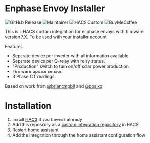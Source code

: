 # Enphase Envoy Installer

[![GitHub Release][releases-shield]][releases]
[![Maintainer][maintainer-shield]][maintainer]
[![HACS Custom][hacs-shield]][hacs-url]
[![BuyMeCoffee][buymecoffeebadge]][buymecoffee]

This is a HACS custom integration for enphase envoys with firmware version 7.X. To be used with your installer account.

Features:
- Seperate device per inverter with all information available. 
- Seperate device per Q-relay with relay status.
- "Production" switch to turn on/off solar power production.
- Firmware update sensor.
- 3 Phase CT readings.

Based on work from [@briancmpbll](https://github.com/briancmpbll/home_assistant_custom_envoy) and [@posixx](https://github.com/posixx/home_assistant_custom_envoy)


# Installation

1. Install [HACS](https://hacs.xyz/) if you haven't already
2. Add this repository as a [custom integration repository](https://hacs.xyz/docs/faq/custom_repositories) in HACS
4. Restart home assistant
5. Add the integration through the home assistant configuration flow

[releases-shield]: https://img.shields.io/github/v/release/vincentwolsink/home_assistant_enphase_envoy_installer.svg?style=for-the-badge
[releases]: https://github.com/vincentwolsink/home_assistant_enphase_envoy_installer/releases
[maintainer-shield]: https://img.shields.io/badge/maintainer-vincentwolsink-blue.svg?style=for-the-badge
[maintainer]: https://github.com/vincentwolsink
[buymecoffee]: https://ko-fi.com/vincentwolsink
[buymecoffeebadge]: https://img.shields.io/badge/buy%20me%20a%20coffee-tip-yellow.svg?style=for-the-badge
[hacs-shield]: https://img.shields.io/badge/HACS-Custom-41BDF5.svg?style=for-the-badge
[hacs-url]: https://github.com/vincentwolsink/home_assistant_enphase_envoy_installer
